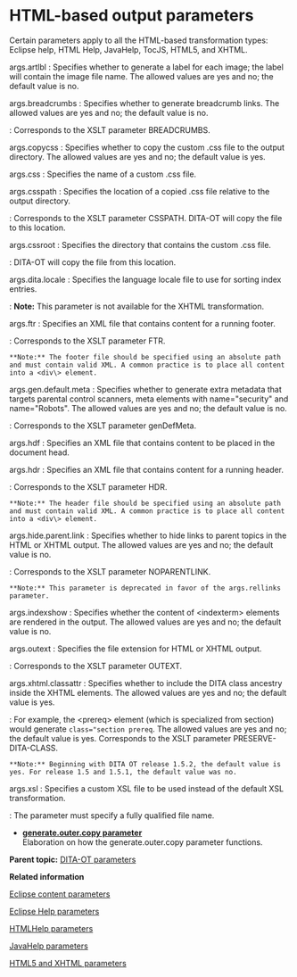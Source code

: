 # HTML-based output parameters

Certain parameters apply to all the HTML-based transformation types: Eclipse help, HTML Help, JavaHelp, TocJS, HTML5, and XHTML.

args.artlbl
:   Specifies whether to generate a label for each image; the label will contain the image file name. The allowed values are yes and no; the default value is no.

args.breadcrumbs
:   Specifies whether to generate breadcrumb links. The allowed values are yes and no; the default value is no.

:   Corresponds to the XSLT parameter BREADCRUMBS.

args.copycss
:   Specifies whether to copy the custom .css file to the output directory. The allowed values are yes and no; the default value is yes.

args.css
:   Specifies the name of a custom .css file.

args.csspath
:   Specifies the location of a copied .css file relative to the output directory.

:   Corresponds to the XSLT parameter CSSPATH. DITA-OT will copy the file to this location.

args.cssroot
:   Specifies the directory that contains the custom .css file.

:   DITA-OT will copy the file from this location.

args.dita.locale
:   Specifies the language locale file to use for sorting index entries.

:   **Note:** This parameter is not available for the XHTML transformation.

args.ftr
:   Specifies an XML file that contains content for a running footer.

:   Corresponds to the XSLT parameter FTR.

    **Note:** The footer file should be specified using an absolute path and must contain valid XML. A common practice is to place all content into a <div\> element.

args.gen.default.meta
:   Specifies whether to generate extra metadata that targets parental control scanners, meta elements with name="security" and name="Robots". The allowed values are yes and no; the default value is no.

:   Corresponds to the XSLT parameter genDefMeta.

args.hdf
:   Specifies an XML file that contains content to be placed in the document head.

args.hdr
:   Specifies an XML file that contains content for a running header.

:   Corresponds to the XSLT parameter HDR.

    **Note:** The header file should be specified using an absolute path and must contain valid XML. A common practice is to place all content into a <div\> element.

args.hide.parent.link
:   Specifies whether to hide links to parent topics in the HTML or XHTML output. The allowed values are yes and no; the default value is no.

:   Corresponds to the XSLT parameter NOPARENTLINK. 

    **Note:** This parameter is deprecated in favor of the args.rellinks parameter.

args.indexshow
:   Specifies whether the content of <indexterm\> elements are rendered in the output. The allowed values are yes and no; the default value is no.

args.outext
:   Specifies the file extension for HTML or XHTML output.

:   Corresponds to the XSLT parameter OUTEXT. 

args.xhtml.classattr
:   Specifies whether to include the DITA class ancestry inside the XHTML elements. The allowed values are yes and no; the default value is yes.

:   For example, the <prereq\> element \(which is specialized from section\) would generate `class="section prereq`. The allowed values are yes and no; the default value is yes. Corresponds to the XSLT parameter PRESERVE-DITA-CLASS.

    **Note:** Beginning with DITA OT release 1.5.2, the default value is yes. For release 1.5 and 1.5.1, the default value was no.

args.xsl
:   Specifies a custom XSL file to be used instead of the default XSL transformation.

:   The parameter must specify a fully qualified file name.

-   **[generate.outer.copy parameter](../parameters/generate-copy-outer.md)**  
Elaboration on how the generate.outer.copy parameter functions.

**Parent topic:** [DITA-OT parameters](../parameters/parameters_intro.md)

**Related information**  


[Eclipse content parameters](../parameters/parameters-eclipsecontent.md)

[Eclipse Help parameters](../parameters/parameters-eclipsehelp.md)

[HTMLHelp parameters](../parameters/parameters-htmlhelp.md)

[JavaHelp parameters](../parameters/parameters-javahelp.md)

[HTML5 and XHTML parameters](../parameters/parameters-common-html.md)

